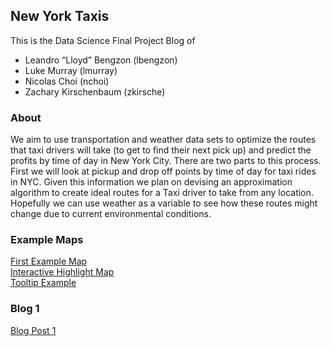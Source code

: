 ## New York Taxis

This is the Data Science Final Project Blog of
- Leandro “Lloyd” Bengzon (lbengzon)
- Luke Murray (lmurray)
- Nicolas Choi (nchoi)
- Zachary Kirschenbaum (zkirsche)

### About

We aim to use transportation and weather data sets to optimize the routes that taxi drivers will take (to get to find their next pick up) and predict the profits by time of day in New York City. There are two parts to this process. First we will look at pickup and drop off points by time of day for taxi rides in NYC. Given this information we plan on devising an approximation algorithm to create ideal routes for a Taxi driver to take from any location. Hopefully we can use weather as a variable to see how these routes might change due to current environmental conditions.

### Example Maps
[First Example Map](https://nchoi.github.io/NewYorkTaxis/exampleMaps.html)  
[Interactive Highlight Map](https://nchoi.github.io/NewYorkTaxis/interactiveHighlightMap.html)  
[Tooltip Example](https://nchoi.github.io/NewYorkTaxis/tooltip.html)

### Blog 1
[Blog Post 1](https://nchoi.github.io/NewYorkTaxis/blogpost1.html)


